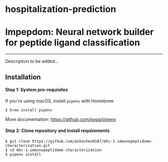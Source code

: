 # hospitalization-prediction

# Impepdom: Neural network builder for peptide ligand classification
<hr />

Description to be added...

## Installation
#### Step 1: System pre-requisites
If you're using macOS, install `pipenv` with Homebrew
```
$ brew install pipenv
```
More documentation: https://github.com/pypa/pipenv

#### Step 2: Clone repository and install requirements
```
$ git clone https://github.com/mikochen0107/mhc-1-immunopeptidome-characterization.git
$ cd mhc-1-immunopeptidome-characterization
$ pipenv install
```
